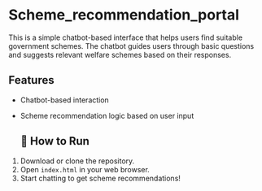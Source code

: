 # Scheme_recommendation_portal

This is a simple chatbot-based interface that helps users find suitable government schemes. The chatbot guides users through basic questions and suggests relevant welfare schemes based on their responses.

## Features
- Chatbot-based interaction
- Scheme recommendation logic based on user input

  ## 🚀 How to Run

1. Download or clone the repository.
2. Open `index.html` in your web browser.
3. Start chatting to get scheme recommendations!
